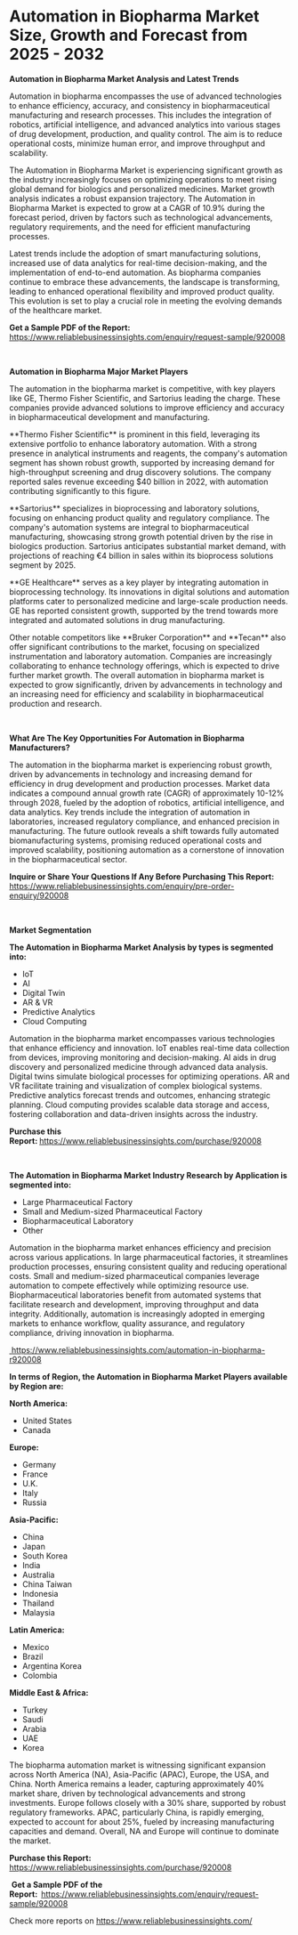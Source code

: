 <p><h1>Automation in Biopharma Market Size, Growth and Forecast from 2025 - 2032</h1></p><p><strong>Automation in Biopharma Market Analysis and Latest Trends</strong></p>
<p><p>Automation in biopharma encompasses the use of advanced technologies to enhance efficiency, accuracy, and consistency in biopharmaceutical manufacturing and research processes. This includes the integration of robotics, artificial intelligence, and advanced analytics into various stages of drug development, production, and quality control. The aim is to reduce operational costs, minimize human error, and improve throughput and scalability.</p><p>The Automation in Biopharma Market is experiencing significant growth as the industry increasingly focuses on optimizing operations to meet rising global demand for biologics and personalized medicines. Market growth analysis indicates a robust expansion trajectory. The Automation in Biopharma Market is expected to grow at a CAGR of 10.9% during the forecast period, driven by factors such as technological advancements, regulatory requirements, and the need for efficient manufacturing processes.</p><p>Latest trends include the adoption of smart manufacturing solutions, increased use of data analytics for real-time decision-making, and the implementation of end-to-end automation. As biopharma companies continue to embrace these advancements, the landscape is transforming, leading to enhanced operational flexibility and improved product quality. This evolution is set to play a crucial role in meeting the evolving demands of the healthcare market.</p></p>
<p><strong>Get a Sample PDF of the Report:&nbsp;</strong> <a href="https://www.reliablebusinessinsights.com/enquiry/request-sample/920008?utm_campaign=2268&utm_medium=2&utm_source=Github&utm_content=ia&utm_term=07032025&utm_id=automation-in-biopharma">https://www.reliablebusinessinsights.com/enquiry/request-sample/920008</a></p>
<p>&nbsp;</p>
<p><strong>Automation in Biopharma Major Market Players</strong></p>
<p><p>The automation in the biopharma market is competitive, with key players like GE, Thermo Fisher Scientific, and Sartorius leading the charge. These companies provide advanced solutions to improve efficiency and accuracy in biopharmaceutical development and manufacturing.</p><p>**Thermo Fisher Scientific** is prominent in this field, leveraging its extensive portfolio to enhance laboratory automation. With a strong presence in analytical instruments and reagents, the company's automation segment has shown robust growth, supported by increasing demand for high-throughput screening and drug discovery solutions. The company reported sales revenue exceeding $40 billion in 2022, with automation contributing significantly to this figure.</p><p>**Sartorius** specializes in bioprocessing and laboratory solutions, focusing on enhancing product quality and regulatory compliance. The company's automation systems are integral to biopharmaceutical manufacturing, showcasing strong growth potential driven by the rise in biologics production. Sartorius anticipates substantial market demand, with projections of reaching €4 billion in sales within its bioprocess solutions segment by 2025.</p><p>**GE Healthcare** serves as a key player by integrating automation in bioprocessing technology. Its innovations in digital solutions and automation platforms cater to personalized medicine and large-scale production needs. GE has reported consistent growth, supported by the trend towards more integrated and automated solutions in drug manufacturing.</p><p>Other notable competitors like **Bruker Corporation** and **Tecan** also offer significant contributions to the market, focusing on specialized instrumentation and laboratory automation. Companies are increasingly collaborating to enhance technology offerings, which is expected to drive further market growth. The overall automation in biopharma market is expected to grow significantly, driven by advancements in technology and an increasing need for efficiency and scalability in biopharmaceutical production and research.</p></p>
<p>&nbsp;</p>
<p><strong>What Are The Key Opportunities For Automation in Biopharma Manufacturers?</strong></p>
<p><p>The automation in the biopharma market is experiencing robust growth, driven by advancements in technology and increasing demand for efficiency in drug development and production processes. Market data indicates a compound annual growth rate (CAGR) of approximately 10-12% through 2028, fueled by the adoption of robotics, artificial intelligence, and data analytics. Key trends include the integration of automation in laboratories, increased regulatory compliance, and enhanced precision in manufacturing. The future outlook reveals a shift towards fully automated biomanufacturing systems, promising reduced operational costs and improved scalability, positioning automation as a cornerstone of innovation in the biopharmaceutical sector.</p></p>
<p><strong>Inquire or Share Your Questions If Any Before Purchasing This Report:</strong> <a href="https://www.reliablebusinessinsights.com/enquiry/pre-order-enquiry/920008?utm_campaign=2268&utm_medium=2&utm_source=Github&utm_content=ia&utm_term=07032025&utm_id=automation-in-biopharma">https://www.reliablebusinessinsights.com/enquiry/pre-order-enquiry/920008</a></p>
<p>&nbsp;</p>
<p><strong>Market Segmentation</strong></p>
<p><strong>The Automation in Biopharma Market Analysis by types is segmented into:</strong></p>
<p><ul><li>IoT</li><li>AI</li><li>Digital Twin</li><li>AR & VR</li><li>Predictive Analytics</li><li>Cloud Computing</li></ul></p>
<p><p>Automation in the biopharma market encompasses various technologies that enhance efficiency and innovation. IoT enables real-time data collection from devices, improving monitoring and decision-making. AI aids in drug discovery and personalized medicine through advanced data analysis. Digital twins simulate biological processes for optimizing operations. AR and VR facilitate training and visualization of complex biological systems. Predictive analytics forecast trends and outcomes, enhancing strategic planning. Cloud computing provides scalable data storage and access, fostering collaboration and data-driven insights across the industry.</p></p>
<p><strong>Purchase this Report:&nbsp;</strong><a href="https://www.reliablebusinessinsights.com/purchase/920008?utm_campaign=2268&utm_medium=2&utm_source=Github&utm_content=ia&utm_term=07032025&utm_id=automation-in-biopharma">https://www.reliablebusinessinsights.com/purchase/920008</a></p>
<p>&nbsp;</p>
<p><strong>The Automation in Biopharma Market Industry Research by Application is segmented into:</strong></p>
<p><ul><li>Large Pharmaceutical Factory</li><li>Small and Medium-sized Pharmaceutical Factory</li><li>Biopharmaceutical Laboratory</li><li>Other</li></ul></p>
<p><p>Automation in the biopharma market enhances efficiency and precision across various applications. In large pharmaceutical factories, it streamlines production processes, ensuring consistent quality and reducing operational costs. Small and medium-sized pharmaceutical companies leverage automation to compete effectively while optimizing resource use. Biopharmaceutical laboratories benefit from automated systems that facilitate research and development, improving throughput and data integrity. Additionally, automation is increasingly adopted in emerging markets to enhance workflow, quality assurance, and regulatory compliance, driving innovation in biopharma.</p></p>
<p><a href="https://www.reliablebusinessinsights.com/automation-in-biopharma-r920008?utm_campaign=2268&utm_medium=2&utm_source=Github&utm_content=ia&utm_term=07032025&utm_id=automation-in-biopharma">&nbsp;https://www.reliablebusinessinsights.com/automation-in-biopharma-r920008</a></p>
<p><strong>In terms of Region, the Automation in Biopharma Market Players available by Region are:</strong></p>
<p>
    <p> <strong> North America: </strong>
        <ul>
            <li>United States</li>
            <li>Canada</li>
        </ul>
        </p> 
    <p> <strong> Europe: </strong>
        <ul>
            <li>Germany</li>
            <li>France</li>
            <li>U.K.</li>
            <li>Italy</li>
            <li>Russia</li>
        </ul>
        </p> 
    <p> <strong> Asia-Pacific: </strong>
        <ul>
            <li>China</li>
            <li>Japan</li>
            <li>South Korea</li>
            <li>India</li>
            <li>Australia</li>
            <li>China Taiwan</li>
            <li>Indonesia</li>
            <li>Thailand</li>
            <li>Malaysia</li>
        </ul>
        </p> 
    <p> <strong> Latin America: </strong>
        <ul>
            <li>Mexico</li>
            <li>Brazil</li>
            <li>Argentina Korea</li>
            <li>Colombia</li>
        </ul>
        </p> 
    <p> <strong> Middle East & Africa: </strong>
        <ul>
            <li>Turkey</li>
            <li>Saudi</li>
            <li>Arabia</li>
            <li>UAE</li>
            <li>Korea</li>
        </ul>
    </p>
    </p>
<p><p>The biopharma automation market is witnessing significant expansion across North America (NA), Asia-Pacific (APAC), Europe, the USA, and China. North America remains a leader, capturing approximately 40% market share, driven by technological advancements and strong investments. Europe follows closely with a 30% share, supported by robust regulatory frameworks. APAC, particularly China, is rapidly emerging, expected to account for about 25%, fueled by increasing manufacturing capacities and demand. Overall, NA and Europe will continue to dominate the market.</p></p>
<p><strong>Purchase this Report: </strong><a href="https://www.reliablebusinessinsights.com/purchase/920008?utm_campaign=2268&utm_medium=2&utm_source=Github&utm_content=ia&utm_term=07032025&utm_id=automation-in-biopharma">https://www.reliablebusinessinsights.com/purchase/920008</a></p>
<p>&nbsp;<strong>Get a Sample PDF of the Report:&nbsp;&nbsp;</strong><a href="https://www.reliablebusinessinsights.com/enquiry/request-sample/920008?utm_campaign=2268&utm_medium=2&utm_source=Github&utm_content=ia&utm_term=07032025&utm_id=automation-in-biopharma">https://www.reliablebusinessinsights.com/enquiry/request-sample/920008</a></p>
<p><strong></strong></p>
<p>Check more reports on <a href="https://www.reliablebusinessinsights.com/?utm_campaign=2268&utm_medium=2&utm_source=Github&utm_content=ia&utm_term=07032025&utm_id=automation-in-biopharma">https://www.reliablebusinessinsights.com/</a></p>